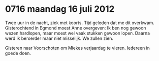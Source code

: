 # 0716 maandag 16 juli 2012
Twee uur in de nacht, ziek met koorts. Tijd geleden dat me dit overkwam. Gisterochtend in Egmond moest Anne overgeven: Ik ben nog gewoon wezen hardlopen, maar moest wel vaak stukken gewoon lopen. Daarna werd ik beroerder maar niet misselijk. We zullen zien.

Gisteren naar Voorschoten om Miekes verjaardag te vieren. Iedereen in goede doen.



